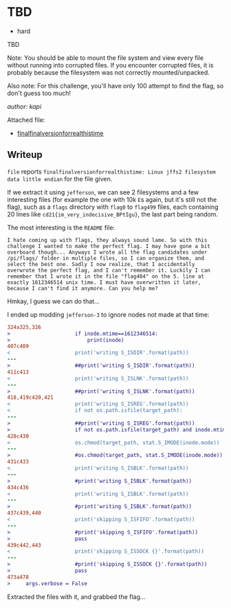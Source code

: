 # TBD

- hard

TBD

Note: You should be able to mount the file system and view every file without running into corrupted files. If you encounter corrupted files, it is probably because the filesystem was not correctly mounted/unpacked.

Also note: For this challenge, you'll have only 100 attempt to find the flag, so don't guess too much!

_author: kapi_

Attached file:
- [finalfinalversionforrealthistime](finalfinalversionforrealthistime)

## Writeup

`file` reports `finalfinalversionforrealthistime: Linux jffs2 filesystem data little endian` for the file given.

If we extract it using `jefferson`, we can see 2 filesystems and a few interesting files (for example the one with 10k `E`s again, but it's still not the flag),  such as a `flags` directory with `flag0` to `flag499` files, each containing 20 lines like `cd21{im_very_indecisive_BPtIgu}`, the last part being random.

The most interesting is the `README` file:
```
I hate coming up with flags, they always sound lame. So with this challenge I wanted to make the perfect flag. I may have gone a bit overboard though... Anyways I wrote all the flag candidates under /pi/flags/ folder in multiple files, so I can organize them, and select the best one. Sadly I now realize, that I accidentally overwrote the perfect flag, and I can't remember it. Luckily I can remember that I wrote it in the file "flag404" on the 5. line at exactly 1612346514 unix time. I must have overwritten it later, because I can't find it anymore. Can you help me?
```

Hmkay, I guess we can do that...

I ended up modding `jefferson-3` to ignore nodes not made at that time:
```diff
324a325,326
>                     if inode.mtime==1612346514:
>                         print(inode)
407c409
<                     print('writing S_ISDIR'.format(path))
---
>                     ##print('writing S_ISDIR'.format(path))
411c413
<                     print('writing S_ISLNK'.format(path))
---
>                     ##print('writing S_ISLNK'.format(path))
418,419c420,421
<                     print('writing S_ISREG'.format(path))
<                     if not os.path.isfile(target_path):
---
>                     ##print('writing S_ISREG'.format(path))
>                     if not os.path.isfile(target_path) and inode.mtime==1612346514:
428c430
<                     os.chmod(target_path, stat.S_IMODE(inode.mode))
---
>                     #os.chmod(target_path, stat.S_IMODE(inode.mode))
431c433
<                     print('writing S_ISBLK'.format(path))
---
>                     #print('writing S_ISBLK'.format(path))
434c436
<                     print('writing S_ISBLK'.format(path))
---
>                     #print('writing S_ISBLK'.format(path))
437c439,440
<                     print('skipping S_ISFIFO'.format(path))
---
>                     #print('skipping S_ISFIFO'.format(path))
>                     pass
439c442,443
<                     print('skipping S_ISSOCK {}'.format(path))
---
>                     #print('skipping S_ISSOCK {}'.format(path))
>                     pass
473a478
>     args.verbose = False
```

Extracted the files with it, and grabbed the flag...